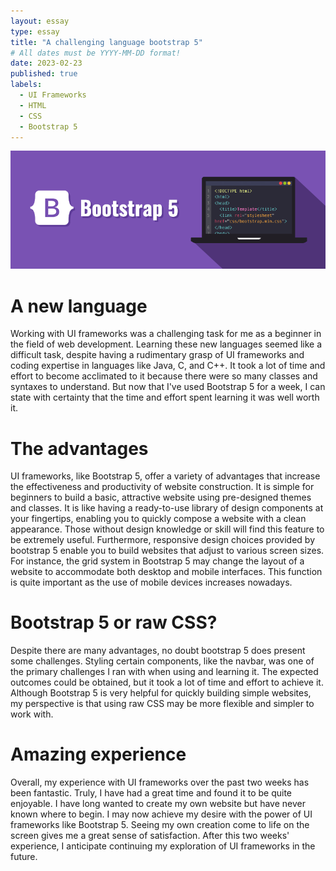 ```yaml
---
layout: essay
type: essay
title: "A challenging language bootstrap 5"
# All dates must be YYYY-MM-DD format!
date: 2023-02-23
published: true
labels:
  - UI Frameworks
  - HTML
  - CSS
  - Bootstrap 5
---
```


<img class="img-fluid" src="../img/bootstrap-5.png" width="600px"/> 

# A new language
Working with UI frameworks was a challenging task for me as a beginner in the field of web development. Learning these new languages seemed like a difficult task, despite having a rudimentary grasp of UI frameworks and coding expertise in languages like Java, C, and C++. It took a lot of time and effort to become acclimated to it because there were so many classes and syntaxes to understand. But now that I've used Bootstrap 5 for a week, I can state with certainty that the time and effort spent learning it was well worth it.

# The advantages 
UI frameworks, like Bootstrap 5, offer a variety of advantages that increase the effectiveness and productivity of website construction. It is simple for beginners to build a basic, attractive website using pre-designed themes and classes. It is like having a ready-to-use library of design components at your fingertips, enabling you to quickly compose a website with a clean appearance. Those without design knowledge or skill will find this feature to be extremely useful. Furthermore, responsive design choices provided by bootstrap 5 enable you to build websites that adjust to various screen sizes. For instance, the grid system in Bootstrap 5 may change the layout of a website to accommodate both desktop and mobile interfaces. This function is quite important as the use of mobile devices increases nowadays.

# Bootstrap 5 or raw CSS?
Despite there are many advantages, no doubt bootstrap 5 does present some challenges. Styling certain components, like the navbar, was one of the primary challenges I ran with when using and learning it. The expected outcomes could be obtained, but it took a lot of time and effort to achieve it. Although Bootstrap 5 is very helpful for quickly building simple websites, my perspective is that using raw CSS may be more flexible and simpler to work with.

# Amazing experience
Overall, my experience with UI frameworks over the past two weeks has been fantastic. Truly, I have had a great time and found it to be quite enjoyable. I have long wanted to create my own website but have never known where to begin. I may now achieve my desire with the power of UI frameworks like Bootstrap 5. Seeing my own creation come to life on the screen gives me a great sense of satisfaction. After this two weeks' experience, I anticipate continuing my exploration of UI frameworks in the future.
 
